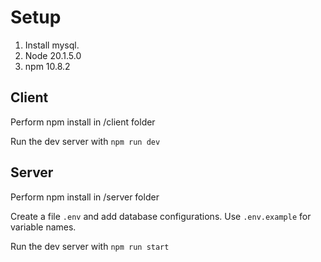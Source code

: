 # Setup

1. Install mysql.
2. Node 20.1.5.0
3. npm 10.8.2

## Client
Perform npm install in /client folder

Run the dev server with `npm run dev`

## Server
Perform npm install in /server folder

Create a file `.env` and add database configurations. Use `.env.example` for variable names.

Run the dev server with `npm run start`
